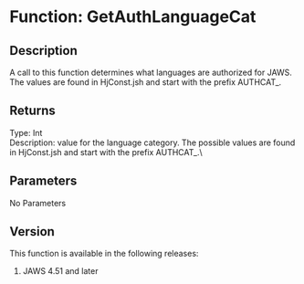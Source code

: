 # Function: GetAuthLanguageCat

## Description

A call to this function determines what languages are authorized for
JAWS. The values are found in HjConst.jsh and start with the prefix
AUTHCAT\_.

## Returns

Type: Int\
Description: value for the language category. The possible values are
found in HjConst.jsh and start with the prefix AUTHCAT\_.\

## Parameters

No Parameters

## Version

This function is available in the following releases:

1.  JAWS 4.51 and later
